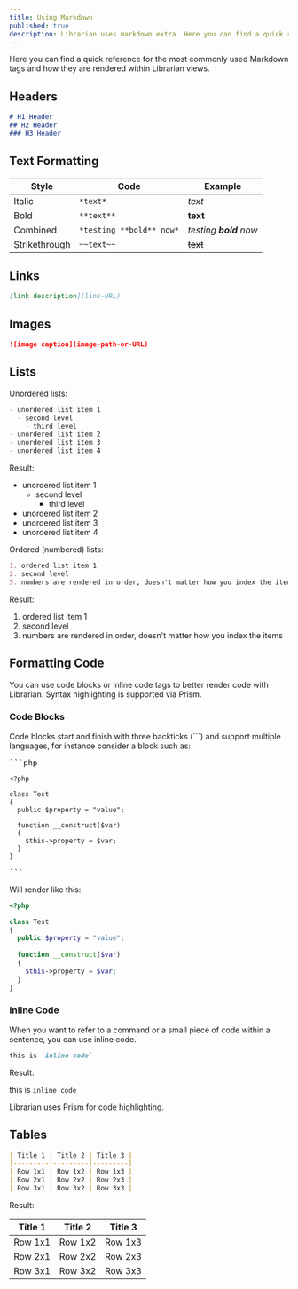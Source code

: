 ```yaml
---
title: Using Markdown
published: true
description: Librarian uses markdown extra. Here you can find a quick reference for the most common tags.
---
```


Here you can find a quick reference for the most commonly used Markdown tags and how they are rendered within Librarian views.

## Headers

```markdown
# H1 Header
## H2 Header
### H3 Header
```

## Text Formatting

| Style | Code | Example |
|------|---------|-------------|
| Italic | `*text*` | *text* |
| Bold | `**text**` | **text** |
| Combined | `*testing **bold** now*` | *testing **bold** now*| 
| Strikethrough | `~~text~~` | ~~text~~| 

## Links

```markdown
[link description](link-URL)
```
## Images

```markdown
![image caption](image-path-or-URL)
```
## Lists

Unordered lists:

```markdown
- unordered list item 1
  - second level
    - third level
- unordered list item 2
- unordered list item 3
- unordered list item 4
```
Result:

- unordered list item 1
    - second level
        - third level
- unordered list item 2
- unordered list item 3
- unordered list item 4

Ordered (numbered) lists:

```markdown
1. ordered list item 1
2. second level
5. numbers are rendered in order, doesn't matter how you index the items
```
Result:

1. ordered list item 1
2. second level
5. numbers are rendered in order, doesn't matter how you index the items

## Formatting Code 

You can use code blocks or inline code tags to better render code with Librarian. Syntax highlighting is supported via Prism.

### Code Blocks

Code blocks start and finish with three backticks (```) and support multiple languages, for instance consider a block such as:


<pre>
```php
</pre>
```
<?php

class Test
{
  public $property = "value";
  
  function __construct($var)
  {
    $this->property = $var;
  }
}

```
<pre>
```
</pre>

Will render like this:

```php
<?php

class Test
{
  public $property = "value";
  
  function __construct($var)
  {
    $this->property = $var;
  }
}
```

### Inline Code

When you want to refer to a command or a small piece of code within a sentence, you can use inline code.

```markdown
this is `inline code`
```
Result:

this is `inline code`

Librarian uses Prism for code highlighting.


## Tables

```markdown
| Title 1 | Title 2 | Title 3 |
|---------|---------|---------|
| Row 1x1 | Row 1x2 | Row 1x3 |
| Row 2x1 | Row 2x2 | Row 2x3 |
| Row 3x1 | Row 3x2 | Row 3x3 |
```
Result:

| Title 1 | Title 2 | Title 3 |
|---------|---------|---------|
| Row 1x1 | Row 1x2 | Row 1x3 |
| Row 2x1 | Row 2x2 | Row 2x3 |
| Row 3x1 | Row 3x2 | Row 3x3 |


